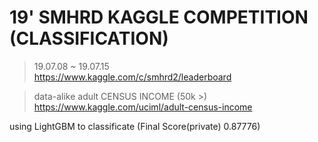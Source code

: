 # 19' SMHRD KAGGLE COMPETITION (CLASSIFICATION)
> 19.07.08 ~ 19.07.15 <br>
https://www.kaggle.com/c/smhrd2/leaderboard

> data-alike adult CENSUS INCOME (50k >) <br>
https://www.kaggle.com/uciml/adult-census-income

using LightGBM to classificate (Final Score(private) 0.87776)
